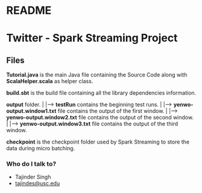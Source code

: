 # README #

Twitter - Spark Streaming Project
===================================
## Files

**Tutorial.java** is the main Java file containing the Source Code along with **ScalaHelper.scala** as helper class.

**build.sbt** is the build file containing all the library dependencies information.

**output** folder.
	|
	|--> **testRun** contains the beginning test runs.
	|
	|--> **yenwo-output.window1.txt** file contains the output of the first window.
	|
	|--> **yenwo-output.window2.txt** file contains the output of the second window.
	|
	|--> **yenwo-output.window3.txt** file contains the output of the third window.


**checkpoint** is the checkpoint folder used by Spark Streaming to store the data during micro batching.

### Who do I talk to? ###

* Tajinder Singh
* tajindes@usc.edu